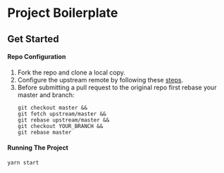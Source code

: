 # Project Boilerplate

## Get Started
#### Repo Configuration
1. Fork the repo and clone a local copy.
2. Configure the upstream remote by following these [steps](https://help.github.com/en/github/collaborating-with-issues-and-pull-requests/configuring-a-remote-for-a-fork).
3. Before submitting a pull request to the original repo first rebase your master and branch:
    ```
    git checkout master &&
    git fetch upstream/master &&
    git rebase upstream/master && 
    git checkout YOUR_BRANCH && 
    git rebase master
   ```
   
 #### Running The Project
 `yarn start`